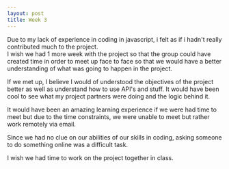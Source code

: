```yaml
---
layout: post
title: Week 3
---
```



Due to my lack of experience in coding in javascript, i felt as if i hadn't really contributed much to the project.  
I wish we had 1 more week with the project so that the group could have created time in order to meet up face to face
so that we would have a better understanding of what was going to happen in the project.

If we met up, I believe I would of understood the objectives of the project better as well as understand
how to use API's and stuff.  It would have been cool to see what my project partners were doing and the logic behind it.

It would have been an amazing learning experience if we were had time to meet but due to the time constraints, we
were unable to meet but rather work remotely via email.

Since we had no clue on our abilities of our skills in coding, asking someone to do something online was a difficult task.

I wish we had time to work on the project together in class.
